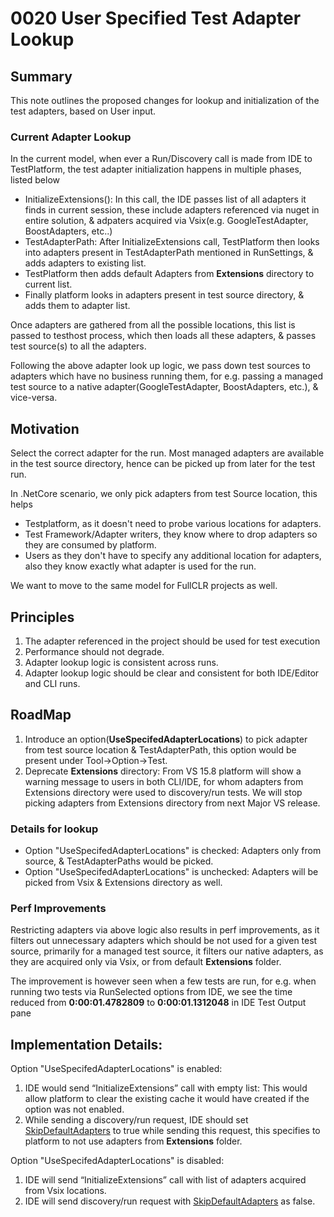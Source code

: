 # 0020 User Specified Test Adapter Lookup

## Summary
This note outlines the proposed changes for lookup and initialization of the test adapters, based on User input.

### Current Adapter Lookup

In the current model, when ever a Run/Discovery call is made from IDE to TestPlatform, the test adapter initialization happens in multiple phases, listed below

* InitializeExtensions(): In this call, the IDE passes list of all adapters it finds in current session, these include adapters referenced via nuget in entire solution, & adpaters acquired via Vsix(e.g. GoogleTestAdapter, BoostAdapters, etc..)
* TestAdapterPath: After InitializeExtensions call, TestPlatform then looks into adapters present in TestAdapterPath mentioned in RunSettings, & adds adapters to existing list.
* TestPlatform then adds default Adapters from **Extensions** directory to current list.
* Finally platform looks in adapters present in test source directory, & adds them to adapter list.

Once adapters are gathered from all the possible locations, this list is passed to testhost process, which then loads all these adapters, & passes test source(s) to all the adapters.

Following the above adapter look up logic, we pass down test sources to adapters which have no business running them, for e.g. passing a managed test source to a native adapter(GoogleTestAdapter, BoostAdapters, etc.), & vice-versa.

## Motivation

Select the correct adapter for the run. Most managed adapters are available in the test source directory, hence can be picked up from later for the test run.

In .NetCore scenario, we only pick adapters from test Source location, this helps
* Testplatform, as it doesn't need to probe various locations for adapters.
* Test Framework/Adapter writers, they know where to drop adapters so they are consumed by platform.
* Users as they don't have to specify any additional location for adapters, also they know exactly what adapter is used for the run.

We want to move to the same model for FullCLR projects as well.


## Principles
1. The adapter referenced in the project should be used for test execution
2. Performance should not degrade.
3. Adapter lookup logic is consistent across runs.
4. Adapter lookup logic should be clear and consistent for both IDE/Editor and CLI runs.


## RoadMap

1. Introduce an option(**UseSpecifedAdapterLocations**) to pick adapter from test source location & TestAdapterPath, this option would be present under Tool->Option->Test.
2. Deprecate **Extensions** directory: From VS 15.8 platform will show a warning message to users in both CLI/IDE, for whom adapters from Extensions directory were used to discovery/run tests. We will stop picking adapters from Extensions directory from next Major VS release.

### Details for lookup

* Option "UseSpecifedAdapterLocations" is checked: Adapters only from source, & TestAdapterPaths would be picked.
* Option "UseSpecifedAdapterLocations" is unchecked: Adapters will be picked from Vsix & Extensions directory as well.

### Perf Improvements
Restricting adapters via above logic also results in perf improvements, as it filters out unnecessary adapters which should be not used for a given test source, primarily for a managed test source, it filters our native adapters, as they are acquired only via Vsix, or from default **Extensions** folder.

The improvement is however seen when a few tests are run, for e.g. when running two tests via RunSelected options from IDE, we see the time reduced from **0:00:01.4782809** to **0:00:01.1312048** in IDE Test Output pane

## Implementation Details:
Option "UseSpecifedAdapterLocations" is enabled:

1. IDE would send “InitializeExtensions” call with empty list: This would allow platform to clear the existing cache it would have created if the option was not enabled.
2. While sending a discovery/run request, IDE should set [SkipDefaultAdapters](https://github.com/Microsoft/vstest/blob/e48fde2ccd5c029ffe346fcf20533a556d6f2583/src/Microsoft.TestPlatform.ObjectModel/Client/TestPlatformOptions.cs#L42) to true while sending this request, this specifies to platform to not use adapters from **Extensions** folder.

Option "UseSpecifedAdapterLocations" is disabled:
1. IDE will send “InitializeExtensions” call with list of adapters acquired from Vsix locations.
2. IDE will send discovery/run request with [SkipDefaultAdapters](https://github.com/Microsoft/vstest/blob/e48fde2ccd5c029ffe346fcf20533a556d6f2583/src/Microsoft.TestPlatform.ObjectModel/Client/TestPlatformOptions.cs#L42) as false.
